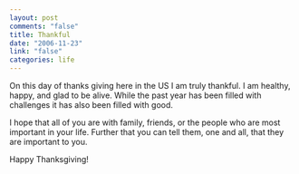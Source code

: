 ```yaml
--- 
layout: post
comments: "false"
title: Thankful
date: "2006-11-23"
link: "false"
categories: life
---
```

On this day of thanks giving here in the US I am truly thankful. I am healthy, happy, and glad to be alive. While the past year has been filled with challenges it has also been filled with good.

I hope that all of you are with family, friends, or the people who are most important in your life. Further that you can tell them, one and all, that they are important to you.

Happy Thanksgiving!
